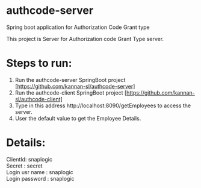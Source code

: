 # authcode-server
Spring boot application for Authorization Code Grant type

This project is Server for Authorization code Grant Type server.

# Steps to run:

1. Run the authcode-server SpringBoot project [https://github.com/kannan-sl/authcode-server]
2. Run the authcode-client SpringBoot project [https://github.com/kannan-sl/authcode-client]
3. Type in this address http://localhost:8090/getEmployees to access the server.
4. User the default value to get the Employee Details. 

# Details:

ClientId: snaplogic  
Secret  : secret  
Login usr name : snaplogic  
Login password : snaplogic  
